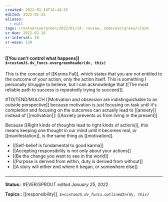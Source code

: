 ```yaml
---
created: 2022-01-14T14:44:25 
edited: 2022-01-25
aliases:
  - null
tags: created/evergreen/2022/01/14, review, node/evergreen/claim
sr-due: 2022-02-16
sr-interval: 10
sr-ease: 130
---
```


#### [[You can't control what happens]] `$=customJS.dv_funcs.evergreenHeader(dv, this)`

This is the concept of [[Karma Fal]], which states that you are not entitled to the outcome of your action, only the action itself.
This is something I personally struggle to believe, 
but I can acknowledge that
[[The most reliable path to success is repeatedly trying to succeed]].

#TO/TEND/MULCH 
[[Motivation and obsession are indistinguishable to an outside perspective]] because motivation is just focusing on task until it's completion and focusing on the outcomes can actually lead to [[anxiety]] instead of [[motivation]]:
[[Anxiety prevents us from living in the present]]

Because [[Right kinds of thoughts lead to right kinds of actions]], this means keeping one thought in our mind until it becomes real, or [[manifestation]], is the same thing as [[motivation]].

- [[Self-belief is fundamental to good karma]]
- [[Accepting responsibility is not only about your actions]]
- [[Be the change you want to see in the world]]
- [[Purpose is derived from within, duty is derived from without]]
- [[A story will either end where it began, or somewhere else]]
 
### <hr class="footnote"/>

**Status**:: #EVER/SPROUT
*edited January 25, 2022*

**Topics**:: [[responsibility]], 
*`$=customJS.dv_funcs.outlinedIn(dv, this)`*
